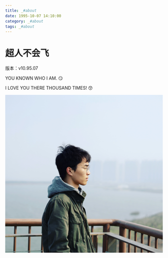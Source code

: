 ```yaml
---
title: _#about
date: 1995-10-07 14:10:00
category: _#about
tags: _#about
---
```


# 超人不会飞

版本：v10.95.07

YOU KNOWN WHO I AM. 😏

I LOVE YOU THERE THOUSAND TIMES! 😙

![](./images/gongxq.jpg)
